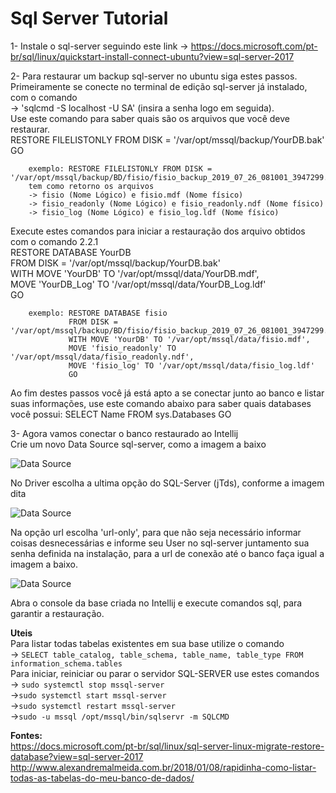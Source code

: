 # Sql Server Tutorial


1- Instale o sql-server seguindo este link -> https://docs.microsoft.com/pt-br/sql/linux/quickstart-install-connect-ubuntu?view=sql-server-2017<br>

2- Para restaurar um backup sql-server no ubuntu siga estes passos.<br>
   Primeiramente se conecte no terminal de edição sql-server já instalado, com o comando<br> -> 'sqlcmd -S localhost -U SA' (insira a senha logo em seguida).<br>
   Use este comando para saber quais são os arquivos que você deve restaurar.<br>
      RESTORE FILELISTONLY FROM DISK = '/var/opt/mssql/backup/YourDB.bak'<br>
      GO<br>
        
        exemplo: RESTORE FILELISTONLY FROM DISK = '/var/opt/mssql/backup/BD/fisio/fisio_backup_2019_07_26_081001_3947299.bak
        tem como retorno os arquivos 
        -> fisio (Nome Lógico) e fisio.mdf (Nome físico)
        -> fisio_readonly (Nome Lógico) e fisio_readonly.ndf (Nome físico)
        -> fisio_log (Nome Lógico) e fisio_log.ldf (Nome físico)
        
   Execute estes comandos para iniciar a restauração dos arquivo obtidos com o comando 2.2.1<br>
       RESTORE DATABASE YourDB<br>
       FROM DISK = '/var/opt/mssql/backup/YourDB.bak'<br>
       WITH MOVE 'YourDB' TO '/var/opt/mssql/data/YourDB.mdf',<br>
       MOVE 'YourDB_Log' TO '/var/opt/mssql/data/YourDB_Log.ldf'<br>
       GO<br>
        
        exemplo: RESTORE DATABASE fisio
                 FROM DISK = '/var/opt/mssql/backup/BD/fisio/fisio_backup_2019_07_26_081001_3947299.bak'
                 WITH MOVE 'YourDB' TO '/var/opt/mssql/data/fisio.mdf',
                 MOVE 'fisio_readonly' TO '/var/opt/mssql/data/fisio_readonly.ndf',
                 MOVE 'fisio_log' TO '/var/opt/mssql/data/fisio_log.ldf'
                 GO
        
  
<p>Ao fim destes passos você já está apto a se conectar junto ao banco e listar suas informações,
    use este comando abaixo para saber quais databases você possui:
    SELECT Name FROM sys.Databases
    GO </p>
    
3- Agora vamos conectar o banco restaurado ao Intellij<br>
   Crie um novo Data Source sql-server, como a imagem a baixo<br>

![Data Source](https://i.imgur.com/R7CeVF3g.png)

   No Driver escolha a ultima opção do SQL-Server (jTds), conforme a imagem dita<br> 
   
![Data Source](https://i.imgur.com/bnq1mp9g.png)

   Na opção url escolha 'url-only', para que não seja necessário informar coisas desnecessárias e informe seu User no sql-server juntamento sua senha definida na instalação, para a url de conexão até o banco faça igual a imagem a baixo.
   
![Data Source](https://i.imgur.com/jEdHMgjg.png)

   Abra o console da base criada no Intellij e execute comandos sql, para garantir a restauração.
    


**Uteis**<br>
Para listar todas tabelas existentes em sua base utilize o comando<br> -> ```SELECT table_catalog, table_schema, table_name, table_type FROM information_schema.tables```
<br>Para iniciar, reiniciar ou parar o servidor SQL-SERVER use estes comandos<br> -> ```sudo systemctl stop mssql-server```<br>
 ->```sudo systemctl start mssql-server```<br>
 ->```sudo systemctl restart mssql-server```<br>
 ->```sudo -u mssql /opt/mssql/bin/sqlservr -m SQLCMD``` <br>
 
 
 **Fontes:** <br>
https://docs.microsoft.com/pt-br/sql/linux/sql-server-linux-migrate-restore-database?view=sql-server-2017 <br>
http://www.alexandremalmeida.com.br/2018/01/08/rapidinha-como-listar-todas-as-tabelas-do-meu-banco-de-dados/
